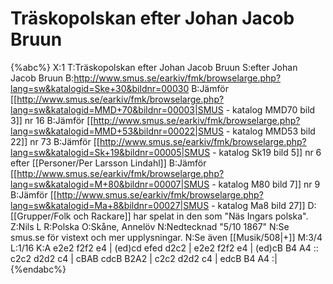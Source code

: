 # Träskopolskan efter Johan Jacob Bruun

{%abc%}
X:1
T:Träskopolskan efter Johan Jacob Bruun
S:efter Johan Jacob Bruun
B:http://www.smus.se/earkiv/fmk/browselarge.php?lang=sw&katalogid=Ske+30&bildnr=00030
B:Jämför [[http://www.smus.se/earkiv/fmk/browselarge.php?lang=sw&katalogid=MMD+70&bildnr=00003|SMUS - katalog MMD70 bild 3]] nr 16
B:Jämför [[http://www.smus.se/earkiv/fmk/browselarge.php?lang=sw&katalogid=MMD+53&bildnr=00022|SMUS - katalog MMD53 bild 22]] nr 73
B:Jämför [[http://www.smus.se/earkiv/fmk/browselarge.php?lang=sw&katalogid=Sk+19&bildnr=00005|SMUS - katalog Sk19 bild 5]] nr 6 efter [[Personer/Per Larsson Lindahl]]
B:Jämför [[http://www.smus.se/earkiv/fmk/browselarge.php?lang=sw&katalogid=M+80&bildnr=00007|SMUS - katalog M80 bild 7]] nr 9
B:Jämför [[http://www.smus.se/earkiv/fmk/browselarge.php?lang=sw&katalogid=Ma+8&bildnr=00027|SMUS - katalog Ma8 bild 27]]
D:[[Grupper/Folk och Rackare]] har spelat in den som "Näs Ingars polska".
Z:Nils L
R:Polska
O:Skåne, Annelöv
N:Nedtecknad "5/10 1867"
N:Se smus.se för vistext och mer upplysningar.
N:Se även [[Musik/508|+]]
M:3/4
L:1/16
K:A
e2e2 f2f2 e4 | (ed)cd efed d2c2 | e2e2 f2f2 e4 | (ed)cB B4 A4 ::
c2c2 d2d2 c4 | cBAB cdcB B2A2 | c2c2 d2d2 c4 | edcB B4 A4 :|
{%endabc%}
